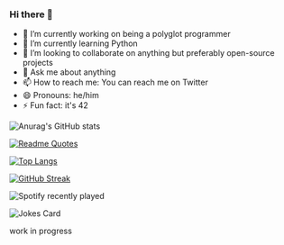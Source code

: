 ### Hi there 👋

- 🔭 I’m currently working on being a polyglot programmer
- 🌱 I’m currently learning Python
- 👯 I’m looking to collaborate on anything but preferably open-source projects
- 💬 Ask me about anything
- 📫 How to reach me: You can reach me on Twitter 
- 😄 Pronouns: he/him
- ⚡ Fun fact: it's 42

![Anurag's GitHub stats](https://github-readme-stats.vercel.app/api?username=photon-e&show=reviews,discussions_started,discussions_answered,prs_merged,prs_merged_percentage&show_icons=true&show_icons=true&theme=radical)

[![Readme Quotes](https://quotes-github-readme.vercel.app/api?type=horizontal&theme=dark)](https://github.com/piyushsuthar/github-readme-quotes)

[![Top Langs](https://github-readme-stats.vercel.app/api/top-langs/?username=photon-e&layout=donut-vertical)](https://github.com/anuraghazra/github-readme-stats)

[![GitHub Streak](https://github-readme-streak-stats.herokuapp.com/?user=photon-e)](https://git.io/streak-stats)

![Spotify recently played](https://spotify-recently-played-readme.vercel.app/api?user=31brtggynbmrxb4l5h3k3vn2jacy)


  <!-- HTML -->
<img src="https://readme-jokes.vercel.app/api" alt="Jokes Card" />

work in progress
